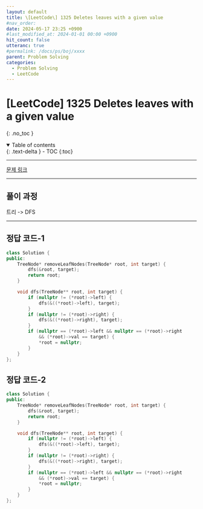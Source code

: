 ```yaml
---
layout: default
title: \[LeetCode\] 1325 Deletes leaves with a given value
#nav_order: 
date: 2024-05-17 23:25 +0900
#last_modified_at: 2024-01-01 00:00 +0900
hit_count: false
utteranc: true
#permalink: /docs/ps/boj/xxxx
parent: Problem Solving
categories:
  - Problem Solving
  - LeetCode
---
```


# \[LeetCode\] 1325 Deletes leaves with a given value
{: .no_toc }
<details open markdown="block">
  <summary>
    Table of contents
  </summary>
  {: .text-delta }
- TOC
{:toc}
</details>

<hr>

[문제 링크](https://leetcode.com/problems/delete-leaves-with-a-given-value/description/)

<hr>

## 풀이 과정

트리 -> DFS

<hr>

## 정답 코드-1

```cpp
class Solution {
public:
    TreeNode* removeLeafNodes(TreeNode* root, int target) {
        dfs(&root, target);
        return root;
    }

    void dfs(TreeNode** root, int target) {
        if (nullptr != (*root)->left) {
            dfs(&((*root)->left), target);
        }
        if (nullptr != (*root)->right) {
            dfs(&((*root)->right), target);
        }
        if (nullptr == (*root)->left && nullptr == (*root)->right
            && (*root)->val == target) {
            *root = nullptr;
        }
    }
};
```

## 정답 코드-2

```cpp
class Solution {
public:
    TreeNode* removeLeafNodes(TreeNode* root, int target) {
        dfs(&root, target);
        return root;
    }

    void dfs(TreeNode** root, int target) {
        if (nullptr != (*root)->left) {
            dfs(&((*root)->left), target);
        }
        if (nullptr != (*root)->right) {
            dfs(&((*root)->right), target);
        }
        if (nullptr == (*root)->left && nullptr == (*root)->right
            && (*root)->val == target) {
            *root = nullptr;
        }
    }
};
```
